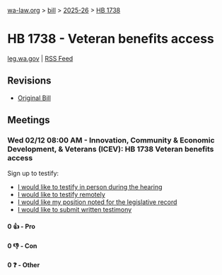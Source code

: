 [wa-law.org](/) > [bill](/bill/) > [2025-26](/bill/2025-26/) > [HB 1738](/bill/2025-26/hb/1738/)

# HB 1738 - Veteran benefits access
[leg.wa.gov](https://app.leg.wa.gov/billsummary?BillNumber=1738&Year=2025&Initiative=false) | [RSS Feed](./rss.xml)

## Revisions
* [Original Bill](1/)

## Meetings
### Wed 02/12 08:00 AM - Innovation, Community & Economic Development, & Veterans (ICEV): HB 1738 Veteran benefits access
Sign up to testify:
* [I would like to testify in person during the hearing](https://app.leg.wa.gov/csi/Testifier/Add?chamber=House&mId=32782&aId=163359&caId=25657&tId=1)
* [I would like to testify remotely](https://app.leg.wa.gov/csi/Testifier/Add?chamber=House&mId=32782&aId=163359&caId=25657&tId=2)
* [I would like my position noted for the legislative record](https://app.leg.wa.gov/csi/Testifier/Add?chamber=House&mId=32782&aId=163359&caId=25657&tId=3)
* [I would like to submit written testimony](https://app.leg.wa.gov/csi/Testifier/Add?chamber=House&mId=32782&aId=163359&caId=25657&tId=4)

#### 0 👍 - Pro

#### 0 👎 - Con

#### 0 ❓ - Other
